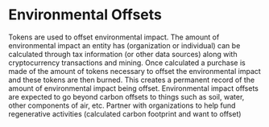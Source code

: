 # Environmental Offsets

Tokens are used to offset environmental impact. The amount of environmental impact an entity has (organization or individual) can be calculated through tax information (or other data sources) along with cryptocurrency transactions and mining. Once calculated a purchase is made of the amount of tokens necessary to offset the environmental impact and these tokens are then burned. This creates a permanent record of the amount of environmental impact being offset. Environmental impact offsets are expected to go beyond carbon offsets to things such as soil, water, other components of air, etc. Partner with organizations to help fund regenerative activities (calculated carbon footprint and want to offset)
